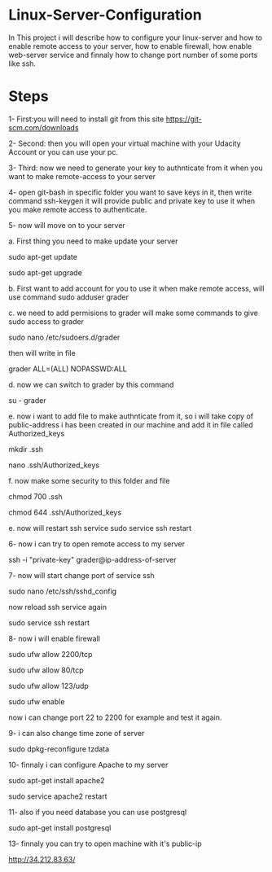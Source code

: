 # Linux-Server-Configuration
In This project i will describe how to configure your linux-server and how to enable remote access to your server, how to enable firewall, how enable web-server service and finnaly how to change port number of some ports like ssh.

# Steps
1- First:you will need to install git from this site https://git-scm.com/downloads

2- Second: then you will open your virtual machine with your Udacity Account or you can use your pc.

3- Third: now we need to generate your key to authnticate from it when you want to make remote-access to your server 

4- open git-bash in specific folder you want to save keys in it, then write command ssh-keygen it will provide public and private key to use it when you make remote access to authenticate.

5- now will move on to your server 

a. First thing you need to make update your server

sudo apt-get update

sudo apt-get upgrade

b. First want to add account for you to use it when make remote access, will use command sudo adduser grader

c. we need to add permisions to grader will make some commands to give sudo access to grader

sudo nano /etc/sudoers.d/grader

then will write in file

grader ALL=(ALL) NOPASSWD:ALL

d. now we can switch to grader by this command

su - grader

e. now i want to add file to make authnticate from it, so i will take copy of public-address i has been created in our machine and add it in file called Authorized_keys

mkdir .ssh

nano .ssh/Authorized_keys

f. now make some security to this folder and file

chmod 700 .ssh

chmod 644 .ssh/Authorized_keys

e. now will restart ssh service 
sudo service ssh restart

6- now i can try to open remote access to my server 

ssh -i "private-key" grader@ip-address-of-server

7- now will start change port of service ssh 

sudo nano /etc/ssh/sshd_config 

now reload ssh service again

sudo service ssh restart

8- now i will enable firewall

sudo ufw allow 2200/tcp

sudo ufw allow 80/tcp

sudo ufw allow 123/udp

sudo ufw enable

now i can change port 22 to 2200 for example and test it again.

9- i can also change time zone of server 

sudo dpkg-reconfigure tzdata

10- finnaly i can configure Apache to my server

sudo apt-get install apache2

sudo service apache2 restart

11- also if you need database you can use postgresql

sudo apt-get install postgresql

13- finnaly you can try to open machine with it's public-ip

http://34.212.83.63/
